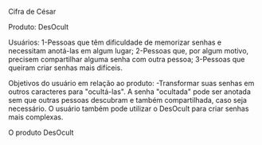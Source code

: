 Cifra de César

Produto: DesOcult

Usuários: 
1-Pessoas que têm dificuldade de memorizar senhas e necessitam anotá-las em algum lugar;
2-Pessoas que, por algum motivo, precisem compartilhar alguma senha com outra pessoa;
3-Pessoas que queiram criar senhas mais difíceis.

Objetivos do usuário em relação ao produto:
-Transformar suas senhas em outros caracteres para "ocultá-las". A senha "ocultada" pode ser anotada sem que outras pessoas descubram e também compartilhada, caso seja necessário. O usuário também pode utilizar o DesOcult para criar senhas mais complexas.

O produto DesOcult 
